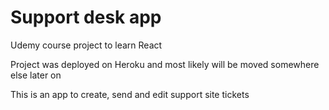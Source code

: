 # Support desk app

Udemy course project to learn React

Project was deployed on Heroku and most likely will be moved somewhere else later on

This is an app to create, send and edit support site tickets
